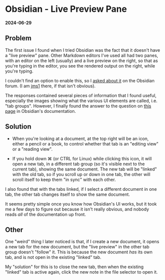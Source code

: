 # Obsidian - Live Preview Pane

**2024-06-29**

## Problem

The first issue I found when I tried Obsidian was the fact that it doesn't have a "live preview" pane. Other Markdown editors I've used all had two panes, with an editor on the left (usually) and a live preview on the right, so that as you're typing in the editor, you see the rendered output on the right, while you're typing.

I couldn't find an option to  enable this, so I [asked about it](https://forum.obsidian.md/t/side-by-side-live-preview/72763) on the Obsidian forum. (I am [jms1](https://forum.obsidian.md/u/jms1/) there, if that isn't obvious).

The responses contained several pieces of information that I found useful, especially the images showing what the various UI elements are called, i.e. "tab groups". However, I finally found the answer to the question on [this page](https://help.obsidian.md/Editing+and+formatting/Edit+and+preview+Markdown#Editor+views) in Obsidian's documentation.

## Solution

* When you're looking at a document, at the top right will be an icon, either a pencil or a book, to control whether that tab is an "editing view" or a "reading view".

* If you hold down &#x2318; (or CTRL for Linux) while clicking this icon, it will open a new tab, in a different tab group (so it's visible next to the current tab), showing the same document. The new tab will be "linked" with the old tab, so if you scroll up or down in one tab, the other will scroll itself to keep them "in sync" with each other.

I also found that with the tabs linked, if I select a different document in one tab, the other tab changes itself to show the same document.

It seems pretty simple once you know how Obsidian's UI works, but it took me a few days to figure out because it isn't really obvious, and nobody reads *all* of the documentation up front.

## Other

One "weird" thing I later noticed is that, if I create a new document, it opens a new tab for the new document, but the "live preview" in the other tab group doesn't "follow" it. This is because the new document *has* its own tab, and is not open in the existing "linked" tab.

My "solution" for this is to close the new tab, then when the existing "linked" tab is active again, click the new note in the file selector to open it.

